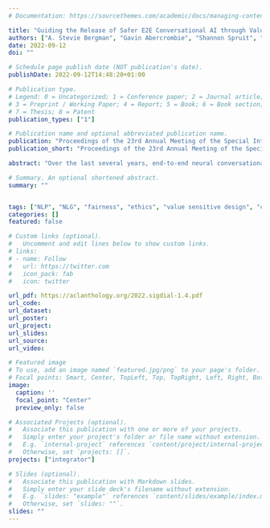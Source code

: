 ```yaml
---
# Documentation: https://sourcethemes.com/academic/docs/managing-content/

title: "Guiding the Release of Safer E2E Conversational AI through Value Sensitive Design"
authors: ["A. Stevie Bergman", "Gavin Abercrombie", "Shannon Spruit", "Dirk Hovy", "Emily Dinan", "Y-Lan Boureau", "Verena Rieser"]
date: 2022-09-12
doi: ""

# Schedule page publish date (NOT publication's date).
publishDate: 2022-09-12T14:48:20+01:00

# Publication type.
# Legend: 0 = Uncategorized; 1 = Conference paper; 2 = Journal article;
# 3 = Preprint / Working Paper; 4 = Report; 5 = Book; 6 = Book section;
# 7 = Thesis; 8 = Patent
publication_types: ["1"]

# Publication name and optional abbreviated publication name.
publication: "Proceedings of the 23rd Annual Meeting of the Special Interest Group on Discourse and Dialogue."
publication_short: "Proceedings of the 23rd Annual Meeting of the Special Interest Group on Discourse and Dialogue"

abstract: "Over the last several years, end-to-end neural conversational agents have vastly improved their ability to carry unrestricted, open-domain conversations with humans. However, these models are often trained on large datasets from the Internet and, as a result, may learn undesirable behaviours from this data, such as toxic or otherwise harmful language. Thus, researchers must wrestle with how and when to release these models. In this paper, we survey recent and related work to highlight tensions between values, potential positive impact, and potential harms. We also provide a framework to support practitioners in deciding whether and how to release these models, following the tenets of value-sensitive design."

# Summary. An optional shortened abstract.
summary: ""


tags: ["NLP", "NLG", "fairness", "ethics", "value sensitive design", "chatbots"]
categories: []
featured: false

# Custom links (optional).
#   Uncomment and edit lines below to show custom links.
# links:
# - name: Follow
#   url: https://twitter.com
#   icon_pack: fab
#   icon: twitter

url_pdf: https://aclanthology.org/2022.sigdial-1.4.pdf
url_code: 
url_dataset:
url_poster:
url_project:
url_slides:
url_source:
url_video:

# Featured image
# To use, add an image named `featured.jpg/png` to your page's folder.
# Focal points: Smart, Center, TopLeft, Top, TopRight, Left, Right, BottomLeft, Bottom, BottomRight.
image:
  caption: ''
  focal_point: "Center"
  preview_only: false

# Associated Projects (optional).
#   Associate this publication with one or more of your projects.
#   Simply enter your project's folder or file name without extension.
#   E.g. `internal-project` references `content/project/internal-project/index.md`.
#   Otherwise, set `projects: []`.
projects: ["integrator"]

# Slides (optional).
#   Associate this publication with Markdown slides.
#   Simply enter your slide deck's filename without extension.
#   E.g. `slides: "example"` references `content/slides/example/index.md`.
#   Otherwise, set `slides: ""`.
slides: ""
---
```

